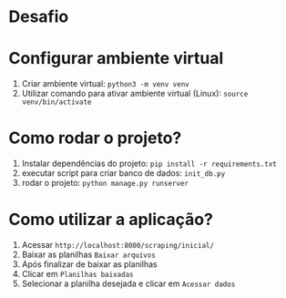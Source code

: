 # Desafio

# Configurar ambiente virtual

1. Criar ambiente virtual: `python3 -m venv venv`
2. Utilizar comando para ativar ambiente virtual (Linux): `source venv/bin/activate`

# Como rodar o projeto?

1. Instalar dependências do projeto: `pip install -r requirements.txt`
2. executar script para criar banco de dados: `init_db.py`
3. rodar o projeto: `python manage.py runserver`

# Como utilizar a aplicação?

1. Acessar `http://localhost:8000/scraping/inicial/`
2. Baixar as planilhas `Baixar arquivos`
3. Após finalizar de baixar as planilhas
4. Clicar em `Planilhas baixadas`
5. Selecionar a planilha desejada e clicar em `Acessar dados`

